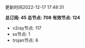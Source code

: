 更新时间2022-12-17 17:48:31

**总订阅: 45**
**总节点: 708**
**有效节点: 124**
- v2ray节点: 117
- ss节点: 1
- trojan节点: 6
